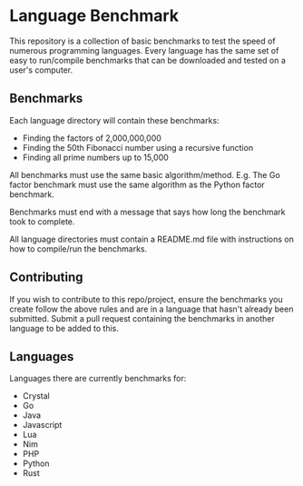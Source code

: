 # Language Benchmark

This repository is a collection of basic benchmarks to test the speed of numerous programming languages. Every language has the same set of easy to run/compile benchmarks that can be downloaded and tested on a user's computer.

## Benchmarks

Each language directory will contain these benchmarks:

- Finding the factors of 2,000,000,000
- Finding the 50th Fibonacci number using a recursive function
- Finding all prime numbers up to 15,000

All benchmarks must use the same basic algorithm/method. E.g. The Go factor benchmark must use the same algorithm as the Python factor benchmark.

Benchmarks must end with a message that says how long the benchmark took to complete.

All language directories must contain a README.md file with instructions on how to compile/run the benchmarks.

## Contributing

If you wish to contribute to this repo/project, ensure the benchmarks you create follow the above rules and are in a language that hasn't already been submitted. Submit a pull request containing the benchmarks in another language to be added to this.

## Languages

Languages there are currently benchmarks for:

- Crystal
- Go
- Java
- Javascript
- Lua
- Nim
- PHP
- Python
- Rust

